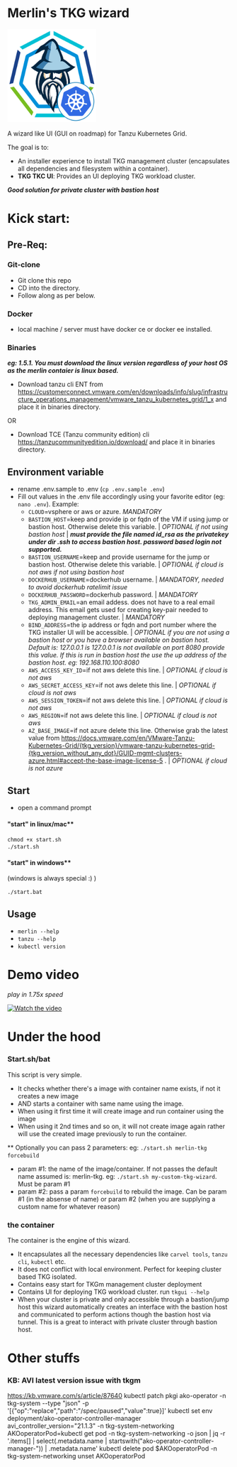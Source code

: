 # Merlin's TKG wizard

<img src="images/logo.png" alt="Merlin-TAP" width=200 height=210/>

A wizard like UI (GUI on roadmap) for Tanzu Kubernetes Grid. 

The goal is to:
- An installer experience to install TKG management cluster (encapsulates all dependencies and filesystem within a container). 
- **TKG TKC UI**: Provides an UI deploying TKG workload cluster.

***Good solution for private cluster with bastion host***

# Kick start:

## Pre-Req:

### Git-clone
- Git clone this repo
- CD into the directory.
- Follow along as per below.

### Docker
- local machine / server must have docker ce or docker ee installed.

### Binaries

***eg: 1.5.1. You must download the linux version regardless of your host OS as the merlin contaier is linux based.***

- Download tanzu cli ENT from https://customerconnect.vmware.com/en/downloads/info/slug/infrastructure_operations_management/vmware_tanzu_kubernetes_grid/1_x and place it in binaries directory.

OR

- Download TCE (Tanzu community edition) cli https://tanzucommunityedition.io/download/ and place it in binaries directory.


## Environment variable

- rename .env.sample to .env (`cp .env.sample .env`)
- Fill out values in the .env file accordingly using your favorite editor (eg: `nano .env`). Example:
    - `CLOUD`=vsphere or aws or azure. *MANDATORY*
    - `BASTION_HOST`=keep and provide ip or fqdn of the VM if using jump or bastion host. Otherwise delete this variable. | *OPTIONAL if not using bastion host* | ***must provide the file named id_rsa as the privatekey under dir .ssh to access bastion host. password based login not supported.***
    - `BASTION_USERNAME`=keep and provide username for the jump or bastion host. Otherwise delete this variable. | **OPTIONAL if cloud is not aws* if not using bastion host*
    - `DOCKERHUB_USERNAME`=dockerhub username. | *MANDATORY, needed to avoid dockerhub ratelimit issue*
    - `DOCKERHUB_PASSWORD`=dockerhub password. | *MANDATORY*
    - `TKG_ADMIN_EMAIL`=an email addess. does not have to a real email address. This email gets used for creating key-pair needed to deploying management cluster. | *MANDATORY*
    - `BIND_ADDRESS`=the ip address or fqdn and port number where the TKG installer UI will be accessible. | *OPTIONAL if you are not using a bastion host or you have a browser available on bastion host. Default is: 127.0.0.1 is 127.0.0.1 is not available on port 8080 provide this value. If this is run in bastion host the use the up address of the bastion host. eg: 192.168.110.100:8080*
    - `AWS_ACCESS_KEY_ID`=if not aws delete this line. | *OPTIONAL if cloud is not aws*
    - `AWS_SECRET_ACCESS_KEY`=if not aws delete this line. | *OPTIONAL if cloud is not aws*
    - `AWS_SESSION_TOKEN`=if not aws delete this line. | *OPTIONAL if cloud is not aws*
    - `AWS_REGION`=if not aws delete this line. | *OPTIONAL if cloud is not aws*
    - `AZ_BASE_IMAGE`=if not azure delete this line. Otherwise grab the latest value from https://docs.vmware.com/en/VMware-Tanzu-Kubernetes-Grid/{tkg_version}/vmware-tanzu-kubernetes-grid-{tkg_version_without_any_dot}/GUID-mgmt-clusters-azure.html#accept-the-base-image-license-5 . | *OPTIONAL if cloud is not azure*


## Start

- open a command prompt

#### "start" in linux/mac** 
```
chmod +x start.sh
./start.sh
```

#### "start" in windows** 
(windows is always special :) )
```
./start.bat
```


## Usage

- `merlin --help`
- `tanzu --help`
- `kubectl version`


# Demo video
*play in 1.75x speed*

[![Watch the video](https://img.youtube.com/vi/8TfGa6OWwS8/hqdefault.jpg)](https://youtu.be/8TfGa6OWwS8)


# Under the hood

### Start.sh/bat
This script is very simple.
- It checks whether there's a image with container name exists, if not it creates a new image
- AND starts a container with same name using the image.
- When using it first time it will create image and run container using the image
- When using it 2nd times and so on, it will not create image again rather will use the created image previously to run the container.

** Optionally you can pass 2 parameters: eg: `./start.sh merlin-tkg forcebuild`
- param #1: the name of the image/container. If not passes the default name assumed is: merlin-tkg. eg: `./start.sh my-custom-tkg-wizard`. Must be param #1
- param #2: pass a param `forcebuild` to rebuild the image. Can be param #1 (in the absense of name) or param #2 (when you are supplying a custom name for whatever reason)

### the container
The container is the engine of this wizard.
- It encapsulates all the necessary dependencies like `carvel tools`, `tanzu cli`, `kubectl` etc.
- It does not conflict with local environment. Perfect for keeping cluster based TKG isolated.
- Contains easy start for TKGm management cluster deployment
- Contains UI for deploying TKG workload cluster. run `tkgui --help`
- When your cluster is private and only accessible through a bastion/jump host this wizard automatically creates an interface with the bastion host and communicated to perform actions though the bastion host via tunnel. This is a great to interact with private cluster through bastion host.


# Other stuffs

### KB: AVI latest version issue with tkgm
https://kb.vmware.com/s/article/87640
kubectl patch pkgi ako-operator -n tkg-system --type "json" -p '[{"op":"replace","path":"/spec/paused","value":true}]'
kubectl set env deployment/ako-operator-controller-manager avi_controller_version="21.1.3" -n tkg-system-networking
AKOoperatorPod=kubectl get pod -n tkg-system-networking -o json | jq -r '.items[] | select(.metadata.name | startswith("ako-operator-controller-manager-")) | .metadata.name'
kubectl delete pod $AKOoperatorPod -n tkg-system-networking
unset AKOoperatorPod

